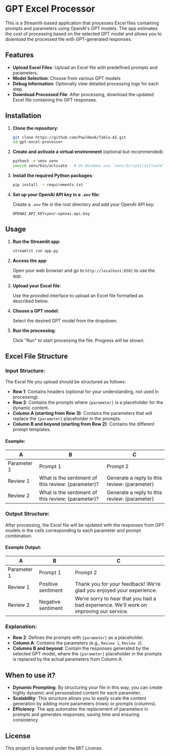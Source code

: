 # GPT Excel Processor

This is a Streamlit-based application that processes Excel files containing prompts and parameters using OpenAI's GPT models. The app estimates the cost of processing based on the selected GPT model and allows you to download the processed file with GPT-generated responses.

## Features

- **Upload Excel Files**: Upload an Excel file with predefined prompts and parameters.
- **Model Selection**: Choose from various GPT models
- **Debug Information**: Optionally view detailed processing logs for each step.
- **Download Processed File**: After processing, download the updated Excel file containing the GPT responses.

## Installation

1. **Clone the repository**:

   ```bash
   git clone https://github.com/PaulHex6/Table-AI.git
   cd gpt-excel-processor
   ```

2. **Create and activate a virtual environment** (optional but recommended):

   ```bash
   python3 -m venv venv
   source venv/bin/activate   # On Windows use `venv\Scripts\activate`
   ```

3. **Install the required Python packages**:

   ```bash
   pip install -r requirements.txt
   ```

4. **Set up your OpenAI API key in a `.env` file**:

   Create a `.env` file in the root directory and add your OpenAI API key:

   ```plaintext
   OPENAI_API_KEY=your-openai-api-key
   ```

## Usage

1. **Run the Streamlit app**:

   ```bash
   streamlit run app.py
   ```

2. **Access the app**:
   
   Open your web browser and go to `http://localhost:8501` to use the app.

3. **Upload your Excel file**:
   
   Use the provided interface to upload an Excel file formatted as described below.

4. **Choose a GPT model**:
   
   Select the desired GPT model from the dropdown.

5. **Run the processing**:
   
   Click "Run" to start processing the file. Progress will be shown.

## Excel File Structure

### **Input Structure**:

The Excel file you upload should be structured as follows:

- **Row 1**: Contains headers (optional for your understanding, not used in processing).
- **Row 2**: Contains the prompts where `{parameter}` is a placeholder for the dynamic content.
- **Column A (starting from Row 3)**: Contains the parameters that will replace the `{parameter}` placeholder in the prompts.
- **Column B and beyond (starting from Row 2)**: Contains the different prompt templates.

#### Example:

|    A          |       B                                      |       C                                  |
|---------------|----------------------------------------------|------------------------------------------|
| Parameter 1   | Prompt 1                                      | Prompt 2                                  |
| Review 1      | What is the sentiment of this review: {parameter}? | Generate a reply to this review: {parameter} |
| Review 2      | What is the sentiment of this review: {parameter}? | Generate a reply to this review: {parameter} |

### **Output Structure**:

After processing, the Excel file will be updated with the responses from GPT models in the cells corresponding to each parameter and prompt combination.

#### Example Output:

|    A          |       B                                      |       C                                  |
|---------------|----------------------------------------------|------------------------------------------|
| Parameter 1   | Prompt 1                                      | Prompt 2                                  |
| Review 1      | Positive sentiment                            | Thank you for your feedback! We're glad you enjoyed your experience. |
| Review 2      | Negative sentiment                            | We're sorry to hear that you had a bad experience. We'll work on improving our service. |

### **Explanation**:

- **Row 2**: Defines the prompts with `{parameter}` as a placeholder.
- **Column A**: Contains the parameters (e.g., `Review 1`, `Review 2`).
- **Columns B and beyond**: Contain the responses generated by the selected GPT model, where the `{parameter}` placeholder in the prompts is replaced by the actual parameters from Column A.

## When to use it?

- **Dynamic Prompting**: By structuring your file in this way, you can create highly dynamic and personalized content for each parameter.
- **Scalability**: This structure allows you to easily scale the content generation by adding more parameters (rows) or prompts (columns).
- **Efficiency**: The app automates the replacement of parameters in prompts and generates responses, saving time and ensuring consistency.

## License

This project is licensed under the MIT License.


